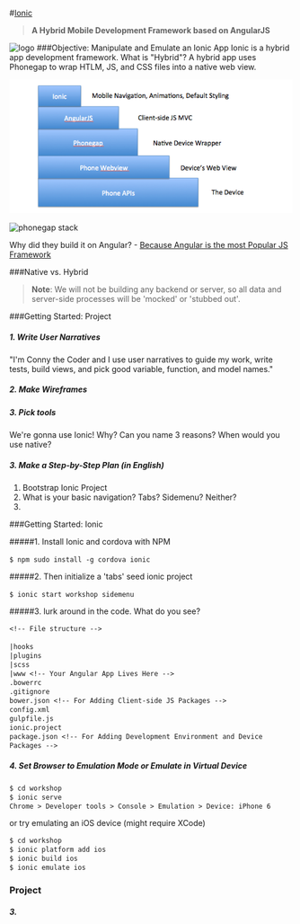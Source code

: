 #[Ionic](http://ionicframework.com/)
>**A Hybrid Mobile Development Framework based on AngularJS**

![logo](http://ionicframework.com/img/blog/angularjs-ionic-framework.jpg)
###Objective: Manipulate and Emulate an Ionic App
Ionic is a hybrid app development framework. What is "Hybrid"? A hybrid app uses Phonegap to wrap HTLM, JS, and CSS files into a native web view.

![ionic stack](ionic_stack.png)

![phonegap stack](https://www.ibm.com/developerworks/community/blogs/worklight/resource/BLOGS_UPLOADED_IMAGES/2.BasicCordovaAppViewStack.png)

Why did they build it on Angular? - [Because Angular is the most Popular JS Framework](http://www.google.com/trends/explore?hl=en-US#q=angularjs,+ember.js,+knockoutjs,+backbonejs&cmpt=q)


###Native vs. Hybrid

>**Note**: We will not be building any backend or server, so all data and server-side processes will be 'mocked' or 'stubbed out'.

###Getting Started: Project

##### 1. Write User Narratives
"I'm Conny the Coder and I use user narratives to guide my work, write tests, build views, and pick good variable, function, and model names."
##### 2. Make Wireframes

##### 3. Pick tools

We're gonna use Ionic! Why? Can you name 3 reasons? When would you use native? 

##### 3. Make a Step-by-Step Plan (in English)

1. Bootstrap Ionic Project
2. What is your basic navigation? Tabs? Sidemenu? Neither?
3. 


###Getting Started: Ionic

#####1. Install Ionic and cordova with NPM 

```$ npm sudo install -g cordova ionic```

#####2. Then initialize a 'tabs' seed ionic project

```$ ionic start workshop sidemenu```

#####3. lurk around in the code. What do you see?

```
<!-- File structure -->

|hooks
|plugins
|scss
|www <!-- Your Angular App Lives Here -->
.bowerrc
.gitignore
bower.json <!-- For Adding Client-side JS Packages -->
config.xml
gulpfile.js
ionic.project
package.json <!-- For Adding Development Environment and Device Packages -->
```
##### 4. Set Browser to Emulation Mode or Emulate in Virtual Device
```
$ cd workshop
$ ionic serve
Chrome > Developer tools > Console > Emulation > Device: iPhone 6
```
or try emulating an iOS device (might require XCode)
```
$ cd workshop
$ ionic platform add ios
$ ionic build ios
$ ionic emulate ios
```

### Project
##### 3. 